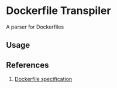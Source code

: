 # Dockerfile Transpiler

A parser for Dockerfiles

## Usage

## References

1. [Dockerfile specification](https://docs.docker.com/engine/reference/builder/)
